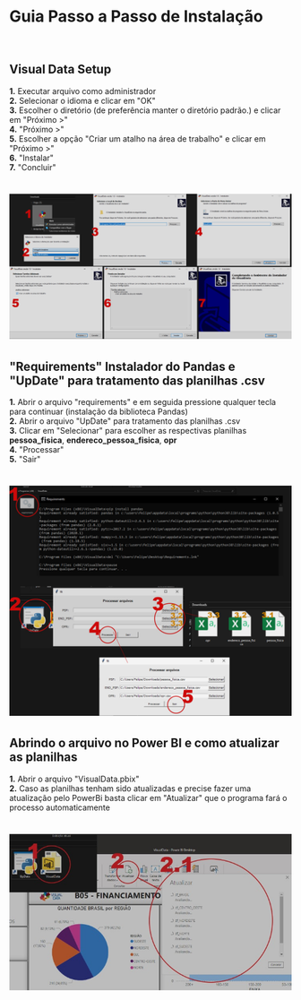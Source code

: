 <h1> Guia Passo a Passo de Instalação </h1><br>

## Visual Data Setup

<strong>1.</strong> Executar arquivo como administrador</br>
<strong>2.</strong> Selecionar o idioma e clicar em "OK"</br>
<strong>3.</strong> Escolher o diretório (de preferência manter o diretório padrão.) e clicar em "Próximo >"</br>
<strong>4.</strong> "Próximo >"</br>
<strong>5.</strong> Escolher a opção "Criar um atalho na área de trabalho" e clicar em "Próximo >"</br>
<strong>6.</strong> "Instalar"</br>
<strong>7.</strong> "Concluir"

<h1 align = "center"><img src="https://github.com/fcostafelipe/PI-SPCBrasil-2020/blob/master/Arquivos_Readme/install_visualdata.jpg" alt="passoapassoisntalacao"></a></h1>

## "Requirements" Instalador do Pandas e "UpDate" para tratamento das planilhas .csv

<strong>1.</strong> Abrir o arquivo "requirements" e em seguida pressione qualquer tecla para continuar (instalação da biblioteca Pandas)</br>
<strong>2.</strong> Abrir o arquivo "UpDate" para tratamento das planilhas .csv</br>
<strong>3.</strong> Clicar em "Selecionar" para escolher as respectivas planilhas <strong>pessoa_fisica</strong>, <strong>endereco_pessoa_fisica</strong>, <strong>opr</strong> </br>
<strong>4.</strong> "Processar"</br>
<strong>5.</strong> "Sair"</br>

<h1 align = "center"><img src="https://github.com/fcostafelipe/PI-SPCBrasil-2020/blob/master/Arquivos_Readme/install_requirements_update2.jpg" alt="passoapassoisntalacao"></a></h1>

## Abrindo o arquivo no Power BI e como atualizar as planilhas

<strong>1.</strong> Abrir o arquivo "VisualData.pbix"</br>
<strong>2.</strong> Caso as planilhas tenham sido atualizadas e precise fazer uma atualização pelo PowerBi basta clicar em "Atualizar" que o programa fará o processo automaticamente

<h1 align = "center"><img src="https://github.com/fcostafelipe/PI-SPCBrasil-2020/blob/master/Arquivos_Readme/install_powerbi.jpg" alt="powerbipassos"></a></h1>


